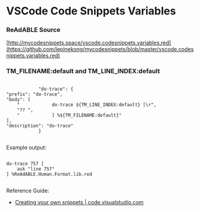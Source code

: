 
# VSCode Code Snippets Variables


### ReAdABLE Source

[http://mycodesnippets.space/vscode.codesnippets.variables.red](https://github.com/lepinekong/mycodesnippets/blob/master/vscode.codesnippets.variables.red)


### TM_FILENAME:default and TM_LINE_INDEX:default



```

            "do-trace": {
"prefix": "do-trace",
"body": [
    "            do-trace ${TM_LINE_INDEX:default} [\r",
    "?? ",
    "            ] %${TM_FILENAME:default}"
],
"description": "do-trace"
            }	            
        
```


Example output:   



```

do-trace 757 [
    ask "line 757"
] %ReAdABLE.Human.Format.lib.red            
        
```


Reference Guide: 
- [Creating your own snippets | code.visualstudio.com](https://code.visualstudio.com/docs/editor/userdefinedsnippets)
                        

